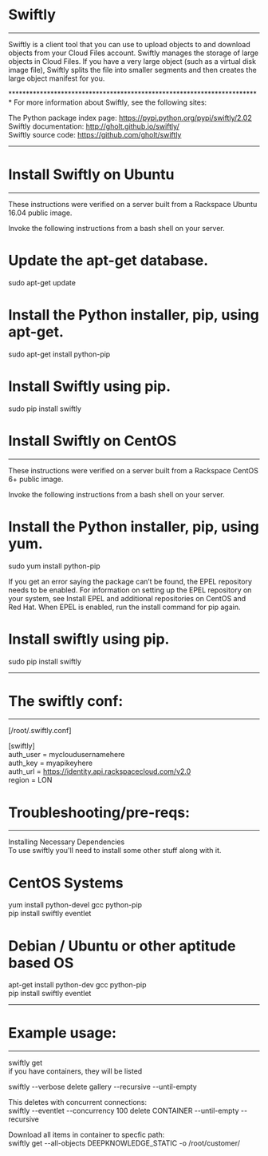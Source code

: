 # Swiftly
*******

<p>Swiftly is a client tool that you can use to upload objects to and download objects from your Cloud Files account. Swiftly manages the storage of large objects in Cloud Files. If you have a very large object (such as a virtual disk image file), Swiftly splits the file into smaller segments and then creates the large object manifest for you.</p>
************************************************************************
For more information about Swiftly, see the following sites:<br>

The Python package index page: https://pypi.python.org/pypi/swiftly/2.02<br>
Swiftly documentation: http://gholt.github.io/swiftly/<br>
Swiftly source code: https://github.com/gholt/swiftly<br>
************************************************************************

# Install Swiftly on Ubuntu 
*************************
These instructions were verified on a server built from a Rackspace Ubuntu 16.04 public image.<br>

Invoke the following instructions from a bash shell on your server.<br>

# Update the apt-get database.

sudo apt-get update<br>

# Install the Python installer, pip, using apt-get.

sudo apt-get install python-pip<br>

# Install Swiftly using pip.

sudo pip install swiftly<br>

# Install Swiftly on CentOS
*************************
These instructions were verified on a server built from a Rackspace CentOS 6+ public image.<br>

Invoke the following instructions from a bash shell on your server.<br>

# Install the Python installer, pip, using yum.

sudo yum install python-pip<br>
<p>If you get an error saying the package can’t be found, the EPEL repository needs to be enabled. For information on setting up the EPEL repository on your system, see Install EPEL and additional repositories on CentOS and Red Hat. When EPEL is enabled, run the install command for pip again.</p>

# Install swiftly using pip.

sudo pip install swiftly<br>
**********************************************************

# The swiftly conf:
**********************************************************
[/root/.swiftly.conf]<br>

[swiftly]<br>
auth_user = mycloudusernamehere<br>
auth_key = myapikeyhere<br>
auth_url = https://identity.api.rackspacecloud.com/v2.0<br>
region = LON<br>

# Troubleshooting/pre-reqs:
**********************************************************
Installing Necessary Dependencies<br>
To use swiftly you'll need to install some other stuff along with it.<br>

# CentOS Systems
yum install python-devel gcc python-pip<br>
pip install swiftly eventlet<br>
 
# Debian / Ubuntu or other aptitude based OS 
apt-get install python-dev gcc python-pip<br>
pip install swiftly eventlet<br>
**********************************************************

# Example usage:
***************
swiftly get<br>
if you have containers, they will be listed<br>

swiftly --verbose delete gallery --recursive --until-empty<br>

This deletes with concurrent connections:<br>
swiftly --eventlet --concurrency 100 delete CONTAINER --until-empty --recursive<br>

Download all items in container to specfic path:<br>
swiftly get --all-objects DEEPKNOWLEDGE_STATIC -o /root/customer/<br>

